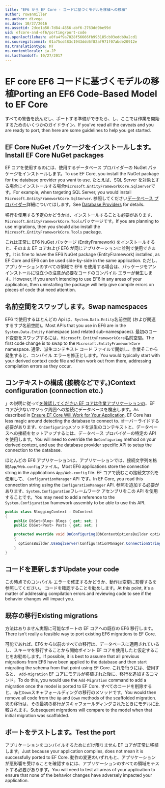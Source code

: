 ```yaml
---
title: "EF6 から EF Core - コードに基づくモデルを移植への移植"
author: rowanmiller
ms.author: divega
ms.date: 10/27/2016
ms.assetid: 2dce1a50-7d84-4856-abf6-2763dd9be99d
uid: efcore-and-ef6/porting/port-code
ms.openlocfilehash: a0fa4f9a7028f56666fb993185cb03eddb9a2cd1
ms.sourcegitcommit: 01a75cd483c1943ddd6f82af971f07abde20912e
ms.translationtype: MT
ms.contentlocale: ja-JP
ms.lasthandoff: 10/27/2017
---
```

# <a name="porting-an-ef6-code-based-model-to-ef-core"></a><span data-ttu-id="f2ecf-102">EF core EF6 コードに基づくモデルの移植</span><span class="sxs-lookup"><span data-stu-id="f2ecf-102">Porting an EF6 Code-Based Model to EF Core</span></span>

<span data-ttu-id="f2ecf-103">すべての警告を読んだし、ポートする準備ができたら、し、ここでは作業を開始するためのいくつかのガイドライン。</span><span class="sxs-lookup"><span data-stu-id="f2ecf-103">If you've read all the caveats and you are ready to port, then here are some guidelines to help you get started.</span></span>

## <a name="install-ef-core-nuget-packages"></a><span data-ttu-id="f2ecf-104">EF Core NuGet パッケージをインストールします。</span><span class="sxs-lookup"><span data-stu-id="f2ecf-104">Install EF Core NuGet packages</span></span>

<span data-ttu-id="f2ecf-105">EF コアを使用するのには、使用するデータベース プロバイダーの NuGet パッケージをインストールします。</span><span class="sxs-lookup"><span data-stu-id="f2ecf-105">To use EF Core, you install the NuGet package for the database provider you want to use.</span></span> <span data-ttu-id="f2ecf-106">たとえば、SQL Server を対象とする場合にインストールする場合`Microsoft.EntityFrameworkCore.SqlServer`です。</span><span class="sxs-lookup"><span data-stu-id="f2ecf-106">For example, when targeting SQL Server, you would install `Microsoft.EntityFrameworkCore.SqlServer`.</span></span> <span data-ttu-id="f2ecf-107">参照してください[データベース プロバイダー](../../core/providers/index.md)詳細についてはします。</span><span class="sxs-lookup"><span data-stu-id="f2ecf-107">See [Database Providers](../../core/providers/index.md) for details.</span></span>

<span data-ttu-id="f2ecf-108">移行を使用する予定のかどうかは、インストールすることも必要があります、`Microsoft.EntityFrameworkCore.Tools`パッケージです。</span><span class="sxs-lookup"><span data-stu-id="f2ecf-108">If you are planning to use migrations, then you should also install the `Microsoft.EntityFrameworkCore.Tools` package.</span></span>

<span data-ttu-id="f2ecf-109">これは正常に EF6 NuGet パッケージ (EntityFramework) をインストールすると、そのまま EF コアおよび EF6 が同じアプリケーションに並列で使用できます。</span><span class="sxs-lookup"><span data-stu-id="f2ecf-109">It is fine to leave the EF6 NuGet package (EntityFramework) installed, as EF Core and EF6 can be used side-by-side in the same application.</span></span> <span data-ttu-id="f2ecf-110">ただし、アプリケーションのすべての領域で EF6 を使用する場合は、パッケージをアンインストールに役立つの注意が必要なコードのコンパイル エラーが発生します。</span><span class="sxs-lookup"><span data-stu-id="f2ecf-110">However, if you aren't intending to use EF6 in any areas of your application, then uninstalling the package will help give compile errors on pieces of code that need attention.</span></span>

## <a name="swap-namespaces"></a><span data-ttu-id="f2ecf-111">名前空間をスワップします。</span><span class="sxs-lookup"><span data-stu-id="f2ecf-111">Swap namespaces</span></span>

<span data-ttu-id="f2ecf-112">EF6 で使用するほとんどの Api は、`System.Data.Entity`名前空間 (および関連するサブ名前空間)。</span><span class="sxs-lookup"><span data-stu-id="f2ecf-112">Most APIs that you use in EF6 are in the `System.Data.Entity` namespace (and related sub-namespaces).</span></span> <span data-ttu-id="f2ecf-113">最初のコード変更をスワップするには、`Microsoft.EntityFrameworkCore`名前空間。</span><span class="sxs-lookup"><span data-stu-id="f2ecf-113">The first code change is to swap to the `Microsoft.EntityFrameworkCore` namespace.</span></span> <span data-ttu-id="f2ecf-114">通常、派生コンテキスト コード ファイルで開始し、作業そこから発生すると、コンパイル エラーを修正とします。</span><span class="sxs-lookup"><span data-stu-id="f2ecf-114">You would typically start with your derived context code file and then work out from there, addressing compilation errors as they occur.</span></span>

## <a name="context-configuration-connection-etc"></a><span data-ttu-id="f2ecf-115">コンテキストの構成 (接続などです。)</span><span class="sxs-lookup"><span data-stu-id="f2ecf-115">Context configuration (connection etc.)</span></span>

<span data-ttu-id="f2ecf-116">」の説明に従って[を確認してください EF コアは作業アプリケーションの](ensure-requirements.md)、EF コアが少ないマジック周囲への接続にデータベースを検出します。</span><span class="sxs-lookup"><span data-stu-id="f2ecf-116">As described in [Ensure EF Core Will Work for Your Application](ensure-requirements.md), EF Core has less magic around detecting the database to connect to.</span></span> <span data-ttu-id="f2ecf-117">オーバーライドする必要があります、`OnConfiguring`メソッドを派生のコンテキストと、データベースへの接続をセットアップするには、データベース プロバイダーの特定の API を使用します。</span><span class="sxs-lookup"><span data-stu-id="f2ecf-117">You will need to override the `OnConfiguring` method on your derived context, and use the database provider specific API to setup the connection to the database.</span></span>

<span data-ttu-id="f2ecf-118">ほとんどの EF6 アプリケーションは、アプリケーションでは、接続文字列を格納`App/Web.config`ファイル。</span><span class="sxs-lookup"><span data-stu-id="f2ecf-118">Most EF6 applications store the connection string in the applications `App/Web.config` file.</span></span> <span data-ttu-id="f2ecf-119">EF コアで読むこの接続文字列を使用して、 `ConfigurationManager` API です。</span><span class="sxs-lookup"><span data-stu-id="f2ecf-119">In EF Core, you read this connection string using the `ConfigurationManager` API.</span></span> <span data-ttu-id="f2ecf-120">参照を追加する必要があります、`System.Configuration`フレームワーク アセンブリをこの API を使用することです。</span><span class="sxs-lookup"><span data-stu-id="f2ecf-120">You may need to add a reference to the `System.Configuration` framework assembly to be able to use this API.</span></span>

``` csharp
public class BloggingContext : DbContext
{
    public DbSet<Blog> Blogs { get; set; }
    public DbSet<Post> Posts { get; set; }

    protected override void OnConfiguring(DbContextOptionsBuilder optionsBuilder)
    {
      optionsBuilder.UseSqlServer(ConfigurationManager.ConnectionStrings["BloggingDatabase"].ConnectionString);
    }
}
```

## <a name="update-your-code"></a><span data-ttu-id="f2ecf-121">コードを更新します</span><span class="sxs-lookup"><span data-stu-id="f2ecf-121">Update your code</span></span>

<span data-ttu-id="f2ecf-122">この時点でのコンパイル エラーを修正するかどうか、動作は変更に影響するを参照してください。 コードを確認することを勧めします。</span><span class="sxs-lookup"><span data-stu-id="f2ecf-122">At this point, it's a matter of addressing compilation errors and reviewing code to see if the behavior changes will impact you.</span></span>

## <a name="existing-migrations"></a><span data-ttu-id="f2ecf-123">既存の移行</span><span class="sxs-lookup"><span data-stu-id="f2ecf-123">Existing migrations</span></span>

<span data-ttu-id="f2ecf-124">方法はありません実際に可能なポートの EF コアへの既存の EF6 移行します。</span><span class="sxs-lookup"><span data-stu-id="f2ecf-124">There isn't really a feasible way to port existing EF6 migrations to EF Core.</span></span>

<span data-ttu-id="f2ecf-125">可能であれば、EF6 から以前のすべての移行は、データベースに適用されているし、スキーマを移行することから開始ポイント EF コアを使用したと仮定することをお勧めします。</span><span class="sxs-lookup"><span data-stu-id="f2ecf-125">If possible, it is best to assume that all previous migrations from EF6 have been applied to the database and then start migrating the schema from that point using EF Core.</span></span> <span data-ttu-id="f2ecf-126">これを行うには、使用すると、 `Add-Migration` EF コアにモデルが移植された後に、移行を追加するコマンド。</span><span class="sxs-lookup"><span data-stu-id="f2ecf-126">To do this, you would use the `Add-Migration` command to add a migration once the model is ported to EF Core.</span></span> <span data-ttu-id="f2ecf-127">すべてのコードを削除すると、`Up`と`Down`スキャフォールディングの移行のメソッドです。</span><span class="sxs-lookup"><span data-stu-id="f2ecf-127">You would then remove all code from the `Up` and `Down` methods of the scaffolded migration.</span></span> <span data-ttu-id="f2ecf-128">次の移行は、その最初の移行がスキャフォールディングされたときにモデルに比較されます。</span><span class="sxs-lookup"><span data-stu-id="f2ecf-128">Subsequent migrations will compare to the model when that initial migration was scaffolded.</span></span>

## <a name="test-the-port"></a><span data-ttu-id="f2ecf-129">ポートをテストします。</span><span class="sxs-lookup"><span data-stu-id="f2ecf-129">Test the port</span></span>

<span data-ttu-id="f2ecf-130">アプリケーションをコンパイルするためにだけ限りません EF コアが正常に移植します。</span><span class="sxs-lookup"><span data-stu-id="f2ecf-130">Just because your application compiles, does not mean it is successfully ported to EF Core.</span></span> <span data-ttu-id="f2ecf-131">動作の変更のいずれもと、アプリケーションが悪影響を受けることを確認するには、アプリケーションのすべての領域をテストする必要があります。</span><span class="sxs-lookup"><span data-stu-id="f2ecf-131">You will need to test all areas of your application to ensure that none of the behavior changes have adversely impacted your application.</span></span>
